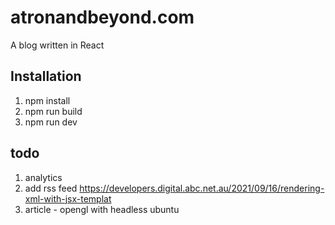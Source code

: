 # atronandbeyond.com

A blog written in React

## Installation

1. npm install
2. npm run build
3. npm run dev

## todo

1. analytics 
2. add rss feed https://developers.digital.abc.net.au/2021/09/16/rendering-xml-with-jsx-templat
3. article - opengl with headless ubuntu